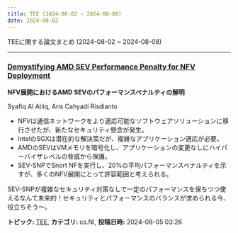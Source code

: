 ```yaml
---
title: TEE (2024-08-02 ~ 2024-08-08)
date: 2024-08-02
---
```


TEEに関する論文まとめ (2024-08-02 ~ 2024-08-08)


- - -

### [Demystifying AMD SEV Performance Penalty for NFV Deployment](http://arxiv.org/abs/2408.02212)

**NFV展開におけるAMD SEVのパフォーマンスペナルティの解明**

Syafiq Al Atiiq, Aris Cahyadi Risdianto

- NFVは通信ネットワークをより適応可能なソフトウェアソリューションに移行させたが、新たなセキュリティ懸念が発生。
- IntelのSGXは潜在的な解決策だが、複雑なアプリケーション適応が必要。
- AMDのSEVはVMメモリを暗号化し、アプリケーションの変更なしにハイパーバイザレベルの脅威から保護。
- SEV-SNPでSnort NFを実行し、20%の平均パフォーマンスペナルティを示すが、多くのNFV展開にとって許容範囲と考えられる。

SEV-SNPが複雑なセキュリティ対策なしで一定のパフォーマンスを保ちつつ使えるなんて未来的！セキュリティとパフォーマンスのバランスが求められる今、役立ちそう〜。



**トピック:** [TEE](../../tee), **カテゴリ:** cs.NI, **投稿日時:** 2024-08-05 03:26

